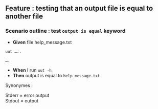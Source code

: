 ## Feature : testing that an output file is equal to another file

### Scenario outline : test `output is equal` keyword

  - **Given** file help_message.txt

```
uut …..  

….
```
  - **When** I run `uut -h`
  - **Then** output is equal to `help_message.txt`

Synonymes :

  Stderr = error output  
  Stdout = output
